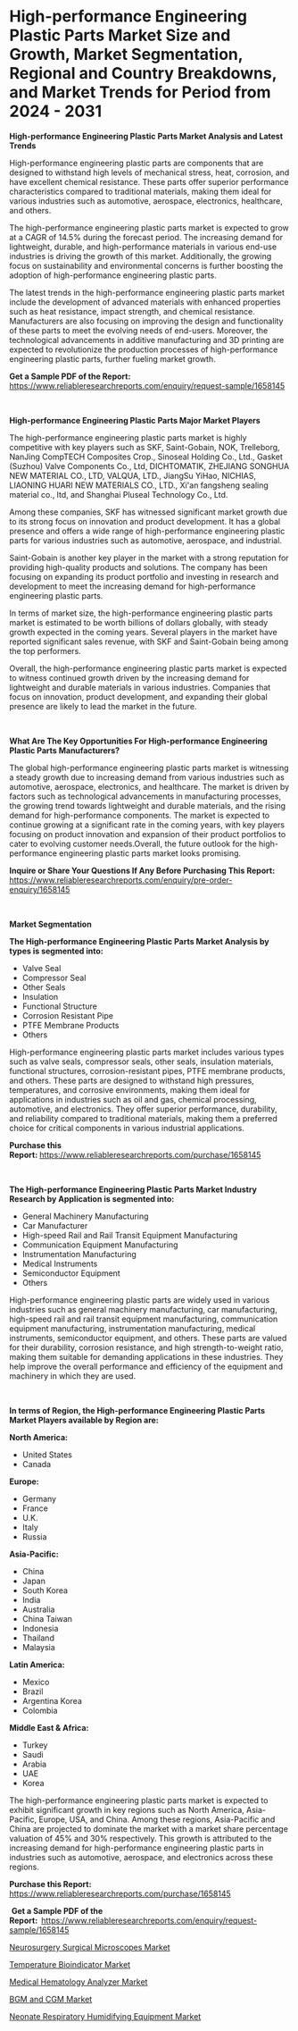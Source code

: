 <p><h1>High-performance Engineering Plastic Parts Market Size and Growth, Market Segmentation, Regional and Country Breakdowns, and Market Trends for Period from 2024 -  2031</h1></p><p><strong>High-performance Engineering Plastic Parts Market Analysis and Latest Trends</strong></p>
<p><p>High-performance engineering plastic parts are components that are designed to withstand high levels of mechanical stress, heat, corrosion, and have excellent chemical resistance. These parts offer superior performance characteristics compared to traditional materials, making them ideal for various industries such as automotive, aerospace, electronics, healthcare, and others.</p><p>The high-performance engineering plastic parts market is expected to grow at a CAGR of 14.5% during the forecast period. The increasing demand for lightweight, durable, and high-performance materials in various end-use industries is driving the growth of this market. Additionally, the growing focus on sustainability and environmental concerns is further boosting the adoption of high-performance engineering plastic parts.</p><p>The latest trends in the high-performance engineering plastic parts market include the development of advanced materials with enhanced properties such as heat resistance, impact strength, and chemical resistance. Manufacturers are also focusing on improving the design and functionality of these parts to meet the evolving needs of end-users. Moreover, the technological advancements in additive manufacturing and 3D printing are expected to revolutionize the production processes of high-performance engineering plastic parts, further fueling market growth.</p></p>
<p><strong>Get a Sample PDF of the Report:&nbsp;</strong> <a href="https://www.reliableresearchreports.com/enquiry/request-sample/1658145">https://www.reliableresearchreports.com/enquiry/request-sample/1658145</a></p>
<p>&nbsp;</p>
<p><strong>High-performance Engineering Plastic Parts Major Market Players</strong></p>
<p><p>The high-performance engineering plastic parts market is highly competitive with key players such as SKF, Saint-Gobain, NOK, Trelleborg, NanJing CompTECH Composites Crop., Sinoseal Holding Co., Ltd., Gasket (Suzhou) Valve Components Co., Ltd, DICHTOMATIK, ZHEJIANG SONGHUA NEW MATERIAL CO., LTD, VALQUA, LTD., JiangSu YiHao, NICHIAS, LIAONING HUARI NEW MATERIALS CO., LTD., Xi'an fangsheng sealing material co., ltd, and Shanghai Pluseal Technology Co., Ltd.</p><p>Among these companies, SKF has witnessed significant market growth due to its strong focus on innovation and product development. It has a global presence and offers a wide range of high-performance engineering plastic parts for various industries such as automotive, aerospace, and industrial.</p><p>Saint-Gobain is another key player in the market with a strong reputation for providing high-quality products and solutions. The company has been focusing on expanding its product portfolio and investing in research and development to meet the increasing demand for high-performance engineering plastic parts.</p><p>In terms of market size, the high-performance engineering plastic parts market is estimated to be worth billions of dollars globally, with steady growth expected in the coming years. Several players in the market have reported significant sales revenue, with SKF and Saint-Gobain being among the top performers.</p><p>Overall, the high-performance engineering plastic parts market is expected to witness continued growth driven by the increasing demand for lightweight and durable materials in various industries. Companies that focus on innovation, product development, and expanding their global presence are likely to lead the market in the future.</p></p>
<p>&nbsp;</p>
<p><strong>What Are The Key Opportunities For High-performance Engineering Plastic Parts Manufacturers?</strong></p>
<p><p>The global high-performance engineering plastic parts market is witnessing a steady growth due to increasing demand from various industries such as automotive, aerospace, electronics, and healthcare. The market is driven by factors such as technological advancements in manufacturing processes, the growing trend towards lightweight and durable materials, and the rising demand for high-performance components. The market is expected to continue growing at a significant rate in the coming years, with key players focusing on product innovation and expansion of their product portfolios to cater to evolving customer needs.Overall, the future outlook for the high-performance engineering plastic parts market looks promising.</p></p>
<p><strong>Inquire or Share Your Questions If Any Before Purchasing This Report:</strong> <a href="https://www.reliableresearchreports.com/enquiry/pre-order-enquiry/1658145">https://www.reliableresearchreports.com/enquiry/pre-order-enquiry/1658145</a></p>
<p>&nbsp;</p>
<p><strong>Market Segmentation</strong></p>
<p><strong>The High-performance Engineering Plastic Parts Market Analysis by types is segmented into:</strong></p>
<p><ul><li>Valve Seal</li><li>Compressor Seal</li><li>Other Seals</li><li>Insulation</li><li>Functional Structure</li><li>Corrosion Resistant Pipe</li><li>PTFE Membrane Products</li><li>Others</li></ul></p>
<p><p>High-performance engineering plastic parts market includes various types such as valve seals, compressor seals, other seals, insulation materials, functional structures, corrosion-resistant pipes, PTFE membrane products, and others. These parts are designed to withstand high pressures, temperatures, and corrosive environments, making them ideal for applications in industries such as oil and gas, chemical processing, automotive, and electronics. They offer superior performance, durability, and reliability compared to traditional materials, making them a preferred choice for critical components in various industrial applications.</p></p>
<p><strong>Purchase this Report:&nbsp;</strong><a href="https://www.reliableresearchreports.com/purchase/1658145">https://www.reliableresearchreports.com/purchase/1658145</a></p>
<p>&nbsp;</p>
<p><strong>The High-performance Engineering Plastic Parts Market Industry Research by Application is segmented into:</strong></p>
<p><ul><li>General Machinery Manufacturing</li><li>Car Manufacturer</li><li>High-speed Rail and Rail Transit Equipment Manufacturing</li><li>Communication Equipment Manufacturing</li><li>Instrumentation Manufacturing</li><li>Medical Instruments</li><li>Semiconductor Equipment</li><li>Others</li></ul></p>
<p><p>High-performance engineering plastic parts are widely used in various industries such as general machinery manufacturing, car manufacturing, high-speed rail and rail transit equipment manufacturing, communication equipment manufacturing, instrumentation manufacturing, medical instruments, semiconductor equipment, and others. These parts are valued for their durability, corrosion resistance, and high strength-to-weight ratio, making them suitable for demanding applications in these industries. They help improve the overall performance and efficiency of the equipment and machinery in which they are used.</p></p>
<p>&nbsp;</p>
<p><strong>In terms of Region, the High-performance Engineering Plastic Parts Market Players available by Region are:</strong></p>
<p>
    <p> <strong> North America: </strong>
        <ul>
            <li>United States</li>
            <li>Canada</li>
        </ul>
        </p> 
    <p> <strong> Europe: </strong>
        <ul>
            <li>Germany</li>
            <li>France</li>
            <li>U.K.</li>
            <li>Italy</li>
            <li>Russia</li>
        </ul>
        </p> 
    <p> <strong> Asia-Pacific: </strong>
        <ul>
            <li>China</li>
            <li>Japan</li>
            <li>South Korea</li>
            <li>India</li>
            <li>Australia</li>
            <li>China Taiwan</li>
            <li>Indonesia</li>
            <li>Thailand</li>
            <li>Malaysia</li>
        </ul>
        </p> 
    <p> <strong> Latin America: </strong>
        <ul>
            <li>Mexico</li>
            <li>Brazil</li>
            <li>Argentina Korea</li>
            <li>Colombia</li>
        </ul>
        </p> 
    <p> <strong> Middle East & Africa: </strong>
        <ul>
            <li>Turkey</li>
            <li>Saudi</li>
            <li>Arabia</li>
            <li>UAE</li>
            <li>Korea</li>
        </ul>
    </p>
    </p>
<p><p>The high-performance engineering plastic parts market is expected to exhibit significant growth in key regions such as North America, Asia-Pacific, Europe, USA, and China. Among these regions, Asia-Pacific and China are projected to dominate the market with a market share percentage valuation of 45% and 30% respectively. This growth is attributed to the increasing demand for high-performance engineering plastic parts in industries such as automotive, aerospace, and electronics across these regions.</p></p>
<p><strong>Purchase this Report: </strong><a href="https://www.reliableresearchreports.com/purchase/1658145">https://www.reliableresearchreports.com/purchase/1658145</a></p>
<p>&nbsp;<strong>Get a Sample PDF of the Report:&nbsp;&nbsp;</strong><a href="https://www.reliableresearchreports.com/enquiry/request-sample/1658145">https://www.reliableresearchreports.com/enquiry/request-sample/1658145</a></p>
<p><strong></strong></p>
<p><p><a href="https://medium.com/@anibalstamm1912/neurosurgery-surgical-microscopes-market-size-and-market-trends-complete-industry-overview-2024-47338e5d75ec">Neurosurgery Surgical Microscopes Market</a></p><p><a href="https://medium.com/@frankpeters35/decoding-temperature-bioindicator-market-metrics-market-share-trends-and-growth-patterns-1a9e34433297">Temperature Bioindicator Market</a></p><p><a href="https://medium.com/@anibalstamm1912/medical-hematology-analyzer-market-share-evolution-and-market-growth-trends-2024-2031-db148edcd5ea">Medical Hematology Analyzer Market</a></p><p><a href="https://medium.com/@terrellconn/bgm-and-cgm-market-outlook-industry-overview-and-forecast-2024-to-2031-e20e383eeaec">BGM and CGM Market</a></p><p><a href="https://medium.com/@terrellconn/neonate-respiratory-humidifying-equipment-nbsp-market-focuses-on-market-share-size-and-projected-9c4a518bbdce">Neonate Respiratory Humidifying Equipment Market</a></p></p>